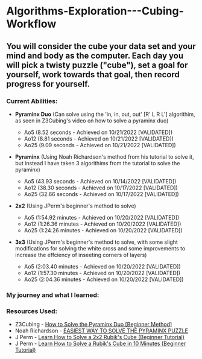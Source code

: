 # Algorithms-Exploration---Cubing-Workflow
## You will consider the cube your data set and your mind and body as the computer. Each day you will pick a twisty puzzle ("cube"), set a goal for yourself, work towards that goal, then record progress for yourself.

### __Current Abilities:__
- **Pyraminx Duo** (Can solve using the 'in, in, out, out' [R' L R L'] algorithim, as seen in Z3Cubing's video on how to solve a pyraminx duo)
  + Ao5 (8.52 seconds - Achieved on 10/21/2022 [VALIDATED])
  + Ao12 (8.81 seconds - Achieved on 10/21/2022 [VALIDATED])
  + Ao25 (9.09 seconds - Achieved on 10/21/2022 [VALIDATED])

- **Pyraminx** (Using Noah Richardson's method from his tutorial to solve it, but instead I have taken 3 algorithims from the tutorial to solve the pyraminx)
  + Ao5 (43.93 seconds - Achieved on 10/14/2022 [VALIDATED])
  + Ao12 (38.30 seconds - Achieved on 10/17/2022 [VALIDATED])
  + Ao25 (32.66 seconds - Achieved on 10/17/2022 [VALIDATED])
  
- **2x2** (Using JPerm's beginner's method to solve)
  + Ao5 (1:54.92 minutes - Achieved on 10/20/2022 [VALIDATED])
  + Ao12 (1:26.36 minutes - Achieved on 10/20/2022 [VALIDATED])
  + Ao25 (1:24.26 minutes - Achieved on 10/20/2022 [VALIDATED])
  
- **3x3** (Using JPerm's beginner's method to solve, with some slight modifications for solving the white cross and some improvements to increase the effciency of inseeting corners of layers)
  + Ao5 (2:03.40 minutes - Achieved on 10/20/2022 [VALIDATED])
  + Ao12 (1:57.30 minutes - Achieved on 10/20/2022 [VALIDATED])
  + Ao25 (2:04.36 minutes - Achieved on 10/20/2022 [VALIDATED])
  
### __My journey and what I learned:__

### __Resources Used:__
- Z3Cubing - [How to Solve the Pyraminx Duo [Beginner Method]](https://www.youtube.com/watch?v=xB9OFNyi-Uk)
- Noah Richardson - [EASIEST WAY TO SOLVE THE PYRAMINX PUZZLE](https://www.youtube.com/watch?v=2H0FUvaaUsI)
- J Perm - [Learn How to Solve a 2x2 Rubik's Cube (Beginner Tutorial)](https://www.youtube.com/watch?v=GANnG5a19kg)
- J Perm - [Learn How to Solve a Rubik's Cube in 10 Minutes (Beginner Tutorial)](https://www.youtube.com/watch?v=7Ron6MN45LY)

